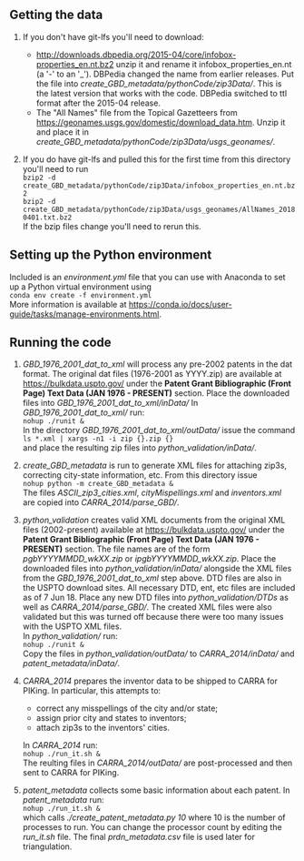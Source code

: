 ## Getting the data
1.	If you don't have git-lfs you'll need to download:
	* http://downloads.dbpedia.org/2015-04/core/infobox-properties_en.nt.bz2 
	unzip it and rename it infobox_properties_en.nt (a '-' to an '_'). 
	DBPedia changed the name from earlier releases.
	Put the file into _create_GBD_metadata/pythonCode/zip3Data/_.
	This is the latest version that works with the code.
	DBPedia switched to ttl format after the 2015-04 release.
	* The "All Names" file from the Topical Gazetteers from 
	https://geonames.usgs.gov/domestic/download_data.htm.
	Unzip it and place it in _create_GBD_metadata/pythonCode/zip3Data/usgs_geonames/_.

2.	If you do have git-lfs and pulled this for the first time from this directory you'll need to run  
	`bzip2 -d create_GBD_metadata/pythonCode/zip3Data/infobox_properties_en.nt.bz2`  
	`bzip2 -d create_GBD_metadata/pythonCode/zip3Data/usgs_geonames/AllNames_20180401.txt.bz2`  
	If the bzip files change you'll need to rerun this.

## Setting up the Python environment
Included is an _environment.yml_ file that you can use with Anaconda to set up a Python virtual environment using  
`conda env create -f environment.yml`  
More information is available at https://conda.io/docs/user-guide/tasks/manage-environments.html.

## Running the code
1.	_GBD\_1976\_2001\_dat\_to\_xml_ will process any pre-2002 patents in the dat format.
	The original dat files (1976-2001 as YYYY.zip) are available at 
	https://bulkdata.uspto.gov/
	under the **Patent Grant Bibliographic (Front Page) Text Data (JAN 1976 - PRESENT)** section.
	Place the downloaded files into _GBD\_1976\_2001\_dat\_to\_xml/inData/_
	In _GBD\_1976\_2001\_dat\_to\_xml/_ run:  
	`nohup ./runit &`  
	In the directory _GBD\_1976\_2001\_dat\_to\_xml/outData/_ issue the command  
	`ls *.xml | xargs -n1 -i zip {}.zip {}`  
	and place the resulting zip files into _python\_validation/inData/_.

2.	_create\_GBD\_metadata_ is run to generate XML files
	for attaching zip3s, correcting city-state information, etc.
	From this directory issue  
	`nohup python -m create_GBD_metadata &`  
	The files 
	_ASCII\_zip3\_cities.xml_, 
	_cityMispellings.xml_ and 
	_inventors.xml_
	are copied into _CARRA\_2014/parse\_GBD/_.

3.	_python\_validation_ creates valid XML documents from the original XML files (2002-present) available at 
	https://bulkdata.uspto.gov/
	under the **Patent Grant Bibliographic (Front Page) Text Data (JAN 1976 - PRESENT)** section.
	The file names are of the form _pgbYYYYMMDD_wkXX.zip_ or _ipgbYYYYMMDD_wkXX.zip_.
	Place the downloaded files into _python\_validation/inData/_ alongside the XML files from the _GBD\_1976\_2001\_dat\_to\_xml_ step above.
	DTD files are also in the USPTO download sites.
	All necessary DTD, ent, etc files are included as of 7 Jun 18.
	Place any new DTD files into _python\_validation/DTDs_ as well as _CARRA\_2014/parse_GBD/_.
	The created XML files were also validated but this was turned off because there were too many issues with the USPTO XML files.  
	In _python\_validation/_ run:  
	`nohup ./runit &`  
	Copy the files in _python\_validation/outData/_ to _CARRA\_2014/inData/_ and _patent\_metadata/inData/_.

4.	_CARRA\_2014_ prepares the inventor data to be shipped to CARRA for PIKing.
	In particular, this attempts to:
	* correct any misspellings of the city and/or state;
	* assign prior city and states to inventors;
	* attach zip3s to the inventors' cities.

	In _CARRA\_2014_ run:  
	`nohup ./run_it.sh &`  
	The reulting files in _CARRA\_2014/outData/_ are post-processed and then sent to CARRA for PIKing.

5.	_patent\_metadata_ collects some basic information about each patent.
	In _patent\_metadata_ run:  
	`nohup ./run_it.sh &`  
	which calls _./create\_patent\_metadata.py 10_ where 10 is the number of processes to run.
	You can change the processor count by editing the _run\_it.sh_ file.
	The final _prdn\_metadata.csv_ file is used later for triangulation.

